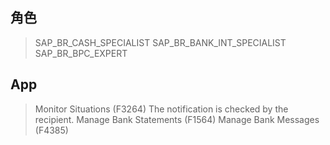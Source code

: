 ## 角色
> SAP_BR_CASH_SPECIALIST
> SAP_BR_BANK_INT_SPECIALIST
> SAP_BR_BPC_EXPERT
## App
> Monitor Situations (F3264)
> The notification is checked by the recipient.
> Manage Bank Statements (F1564)
> Manage Bank Messages (F4385)